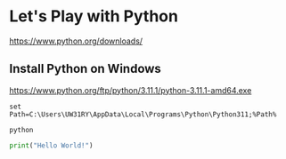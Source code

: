 # Let's Play with Python

<https://www.python.org/downloads/>

## Install Python on Windows

<https://www.python.org/ftp/python/3.11.1/python-3.11.1-amd64.exe>

```text
set Path=C:\Users\UW31RY\AppData\Local\Programs\Python\Python311;%Path%
```

```text
python
```

```python
print("Hello World!")
```
